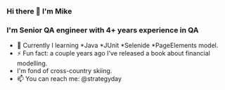 ### Hi there 👋 I'm Mike 

### I'm Senior QA engineer with 4+ years experience in QA
- 🌱 Currently I learning 
      *Java
      *JUnit
      *Selenide 
      *PageElements model.
- ⚡ Fun fact: a couple years ago I've released a book about financial modelling.
-   I'm fond of cross-country skiing.
- 📫 You can reach me: @strategyday

<!--
**QAtester-MM/QAtester-MM** is a ✨ _special_ ✨ repository because its `README.md` (this file) appears on your GitHub profile.

Here are some ideas to get you started:

- 🔭 I’m currently working on ...
- 🌱 I’m currently learning Java+JUnit+Selenide with PageElements model
- 👯 I’m looking to collaborate on ...
- 🤔 I’m looking for help with ...
- 💬 Ask me about ...
- 📫 How to reach me: ...
- 😄 Pronouns: ...
- ⚡ Fun fact: ...
-->
